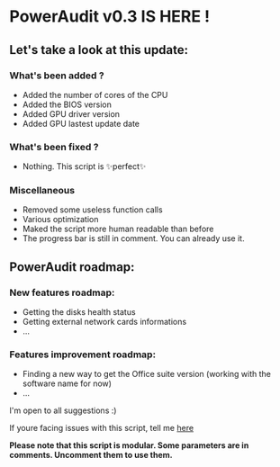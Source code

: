 # PowerAudit v0.3 IS HERE !
## Let's take a look at this update:

### What's been added ?
  - Added the number of cores of the CPU
  - Added the BIOS version
  - Added GPU driver version
  - Added GPU lastest update date

### What's been fixed ?  
  - Nothing. This script is ✨perfect✨

### Miscellaneous  
  - Removed some useless function calls
  - Various optimization
  - Maked the script more human readable than before
  - The progress bar is still in comment. You can already use it.



## PowerAudit roadmap:

### New features roadmap:
- Getting the disks health status
- Getting external network cards informations
- ...

### Features improvement roadmap:
- Finding a new way to get the Office suite version (working with the software name for now)
- ...

I'm open to all suggestions :)

If youre facing issues with this script, tell me [here](https://github.com/Yelodress/PowerShell-Audit-Tool/issues)

**Please note that this script is modular. Some parameters are in comments. Uncomment them to use them.**
